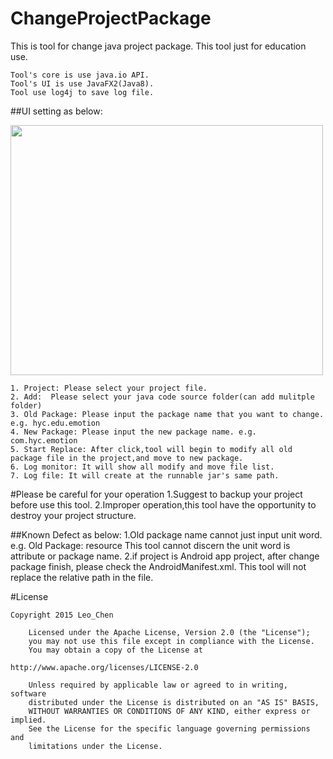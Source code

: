 # ChangeProjectPackage
This is tool for change java project package.
This tool just for education use.

    Tool's core is use java.io API.
    Tool's UI is use JavaFX2(Java8).
    Tool use log4j to save log file.

##UI setting as below:

<img src="https://lh6.googleusercontent.com/-456_xns1tWw/VUXJCJabGJI/AAAAAAAADcg/vsCfzJaX5Gc/w1062-h1080-no/changePackageUI.jpg" width="500" height="400">

    1. Project: Please select your project file.
    2. Add:  Please select your java code source folder(can add mulitple folder)
    3. Old Package: Please input the package name that you want to change. e.g. hyc.edu.emotion
    4. New Package: Please input the new package name. e.g. com.hyc.emotion 
    5. Start Replace: After click,tool will begin to modify all old package file in the project,and move to new package. 
    6. Log monitor: It will show all modify and move file list.
    7. Log file: It will create at the runnable jar's same path.
      
#Please be careful for your operation
    1.Suggest to backup your project before use this tool.
    2.Improper operation,this tool have the opportunity to destroy your project structure.

##Known Defect as below:
    1.Old package name cannot just input unit word. e.g. Old Package: resource
      This tool cannot discern the unit word is attribute or package name.
    2.if project is Android app project, after change package finish, please check the AndroidManifest.xml.
      This tool will not replace the relative path in the file.

#License

    Copyright 2015 Leo_Chen

        Licensed under the Apache License, Version 2.0 (the "License");
        you may not use this file except in compliance with the License.
        You may obtain a copy of the License at

    http://www.apache.org/licenses/LICENSE-2.0

        Unless required by applicable law or agreed to in writing, software
        distributed under the License is distributed on an "AS IS" BASIS,
        WITHOUT WARRANTIES OR CONDITIONS OF ANY KIND, either express or implied.
        See the License for the specific language governing permissions and
        limitations under the License.
